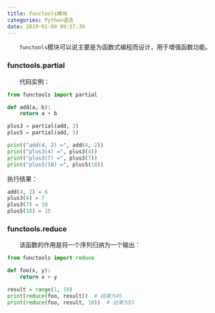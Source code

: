 ```yaml
---
title: functools模块
categories: Python语法
date: 2019-01-09 09:57:39
---
```

&emsp;&emsp;`functools`模块可以说主要是为函数式编程而设计，用于增强函数功能。<!--more-->

### functools.partial

&emsp;&emsp;代码实例：

``` python
from functools import partial

def add(a, b):
    return a + b

plus3 = partial(add, 3)
plus5 = partial(add, 5)

print("add(4, 2) =", add(4, 2))
print("plus3(4) =", plus3(4))
print("plus3(7) =", plus3(7))
print("plus5(10) =", plus5(10))
```

执行结果：

``` python
add(4, 2) = 6
plus3(4) = 7
plus3(7) = 10
plus5(10) = 15
```

### functools.reduce

&emsp;&emsp;该函数的作用是将一个序列归纳为一个输出：

``` python
from functools import reduce

def foo(x, y):
    return x + y

result = range(1, 10)
print(reduce(foo, result))  # 结果为45
print(reduce(foo, result, 10))  # 结果为55
```